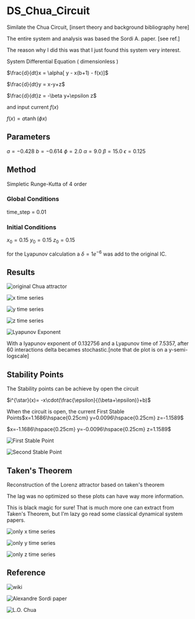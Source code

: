 
# DS_Chua_Circuit

Similate the Chua Circuit, [insert theory and background bibliography here]


The entire system and analysis was based the Sordi A. paper. [see ref.]


The reason why I did this was that I just found this system very interest.

System Differential Equation ( dimensionless )

$\frac{d}{dt}x = \alpha[ y - x(b+1) - f(x)]$

$\frac{d}{dt}y = x-y+z$

$\frac{d}{dt}z = -\beta y+\epsilon z$

and  input current $f(x)$

$f(x)=a \tanh(\phi x)$

## Parameters

$a= -0.428$
$b= -0.614$
$\phi = 2.0$
$\alpha = 9.0$
$\beta = 15.0$
$\epsilon = 0.125$

## Method

Simpletic Runge-Kutta of 4 order

### Global Conditions

time_step = 0.01

### Initial Conditions

$x_0 = 0.15$
$y_0 = 0.15$
$z_0 = 0.15$

for the Lyapunov calculation a $\delta=1e^{-6}$ was add to the original IC.

## Results 

![original Chua attractor](https://github.com/gcontesini/DS_Chua_Circuit/blob/master/ts_chua_circuit.png)

![x time series](https://github.com/gcontesini/DS_Chua_Circuit/blob/master/chua_circuit_x_ts.png)

![y time series](https://github.com/gcontesini/DS_Chua_Circuit/blob/master/chua_circuit_y_ts.png)

![z time series](https://github.com/gcontesini/DS_Chua_Circuit/blob/master/chua_circuit_z_ts.png)

![Lyapunov Exponent](https://github.com/gcontesini/DS_Chua_Circuit/blob/master/chua_circuit_lyapunov_exp.png)

With a lyapunov exponent of $0.132756$ and a Lyapunov time of $7.5357$, after 
60 interactions delta becames stochastic.[note that de plot is on a y-semi-logscale]

## Stability Points

The Stability points can be achieve by open the circuit

$i^{\star}(x)= -x\cdot(\frac{\epsilon}{(\beta+\epsilon)}+b)$

When the circuit is open, the current
First Stable Points$x=1.1686\hspace{0.25cm}  y=0.0096\hspace{0.25cm}  z=-1.1589$

$x=-1.1686\hspace{0.25cm}  y=-0.0096\hspace{0.25cm}  z=1.1589$

![First Stable Point](https://github.com/gcontesini/DS_Chua_Circuit/blob/master/ts_chua_circuit_FSP.png)

![Second Stable Point](https://github.com/gcontesini/DS_Chua_Circuit/blob/master/ts_chua_circuit_SSP.png)

## Taken's Theorem

Reconstruction of the Lorenz attractor based on taken's theorem

The lag was no optimized so these plots can have way more information.

This is black magic for sure! That is much more one can extract from Taken's Theorem, but I'm lazy go read some classical dynamical system papers.

![only x time series](https://github.com/gcontesini/DS_Chua_Circuit/blob/master/chua_x_takens_theorem.png)

![only y time series](https://github.com/gcontesini/DS_Chua_Circuit/blob/master/chua_y_takens_theorem.png)

![only z time series](https://github.com/gcontesini/DS_Chua_Circuit/blob/master/chua_z_takens_theorem.png)

## Reference

![wiki](https://en.wikipedia.org/wiki/Chua%27s_circuit)

![Alexandre Sordi paper](https://doi.org/10.1590/1806-9126-rbef-2020-0437)

![L.O. Chua](https://arxiv.org/abs/1710.02677)



